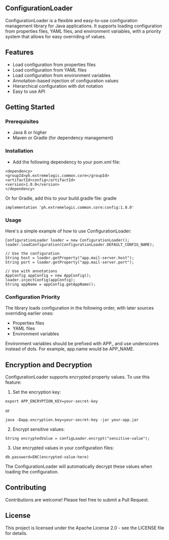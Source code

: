 
## ConfigurationLoader

ConfigurationLoader is a flexible and easy-to-use configuration management library for Java applications. It supports loading configuration from properties files, YAML files, and environment variables, with a priority system that allows for easy overriding of values.

## Features

- Load configuration from properties files
- Load configuration from YAML files
- Load configuration from environment variables
- Annotation-based injection of configuration values
- Hierarchical configuration with dot notation
- Easy to use API

## Getting Started
### Prerequisites

- Java 8 or higher
- Maven or Gradle (for dependency management)

### Installation
- Add the following dependency to your pom.xml file:

```
<dependency>
<groupId>ph.extremelogic.common.core</groupId>
<artifactId>config</artifactId>
<version>1.0.0</version>
</dependency>
```

Or for Gradle, add this to your build.gradle file:
gradle

```
implementation 'ph.extremelogic.common.core:config:1.0.0'
```

### Usage
Here's a simple example of how to use ConfigurationLoader:

```
ConfigurationLoader loader = new ConfigurationLoader();
loader.loadConfiguration(ConfigurationLoader.DEFAULT_CONFIG_NAME);

// Use the configuration
String host = loader.getProperty("app.mail-server.host");
String port = loader.getProperty("app.mail-server.port");

// Use with annotations
AppConfig appConfig = new AppConfig();
loader.injectConfig(appConfig);
String appName = appConfig.getAppName();
```

### Configuration Priority
The library loads configuration in the following order, with later sources overriding earlier ones:

- Properties files
- YAML files
- Environment variables

Environment variables should be prefixed with APP_ and use underscores instead of dots. For example, app.name would be APP_NAME.

## Encryption and Decryption

ConfigurationLoader supports encrypted property values. To use this feature:

1. Set the encryption key:
```
export APP_ENCRYPTION_KEY=your-secret-key
```
or

```
java -Dapp.encryption.key=your-secret-key -jar your-app.jar
```

2. Encrypt sensitive values:

```
String encryptedValue = configLoader.encrypt("sensitive-value");
```

3. Use encrypted values in your configuration files:

```
db.password=ENC(encrypted-value-here)
```

The ConfigurationLoader will automatically decrypt these values when loading the configuration.

## Contributing
Contributions are welcome! Please feel free to submit a Pull Request.

## License
This project is licensed under the Apache License 2.0 - see the LICENSE file for details.
